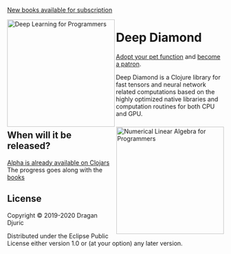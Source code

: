 [New books available for subscription](https://aiprobook.com)

<img src="http://aiprobook.com/img/dlfp-cover.png" alt="Deep Learning for Programmers" title="Deep Learning for Programmers" align="left" width="250"/>

<img src="http://aiprobook.com/img/lafp-cover.png" alt="Numerical Linear Algebra for Programmers" title="Numerical Linear Algebra for Programmers" align="right" width="250"/>

# Deep Diamond

[Adopt your pet function](https://dragan.rocks/articles/18/Patreon-Announcement-Adopt-a-Function) and [become a patron](https://patreon.com/draganrocks).

Deep Diamond is a Clojure library for fast tensors and neural network related computations based on the highly optimized native libraries and computation routines for both CPU and GPU.

## When will it be released?

[Alpha is already available on Clojars](https://clojars.org/uncomplicate/deep-diamond)
The progress goes along with the [books](https://aiprobook.com)

## License

Copyright © 2019-2020 Dragan Djuric

Distributed under the Eclipse Public License either version 1.0 or (at your option) any later version.

